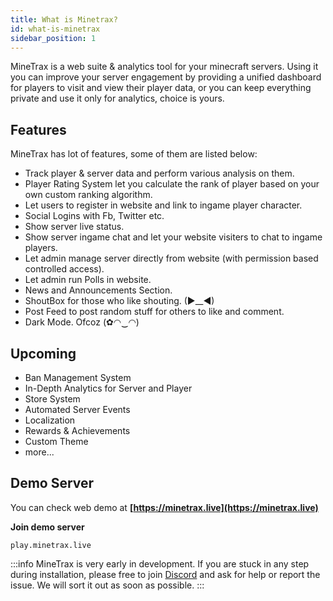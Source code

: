 ```yaml
---
title: What is Minetrax?
id: what-is-minetrax
sidebar_position: 1
---
```


MineTrax is a web suite & analytics tool for your minecraft servers. Using it you can improve your server engagement by providing a unified dashboard for players to visit and view their player data, or you can keep everything private and use it only for analytics, choice is yours.

## Features
MineTrax has lot of features, some of them are listed below:
 - Track player & server data and perform various analysis on them.
 - Player Rating System let you calculate the rank of player based on your own custom ranking algorithm.
 - Let users to register in website and link to ingame player character.
 - Social Logins with Fb, Twitter etc.
 - Show server live status.
 - Show server ingame chat and let your website visiters to chat to ingame players.
 - Let admin manage server directly from website (with permission based controlled access).
 - Let admin run Polls in website.
 - News and Announcements Section.
 - ShoutBox for those who like shouting. (►__◄)
 - Post Feed to post random stuff for others to like and comment.
 - Dark Mode. Ofcoz (✿◠‿◠)

## Upcoming
 - Ban Management System
 - In-Depth Analytics for Server and Player
 - Store System
 - Automated Server Events
 - Localization
 - Rewards & Achievements
 - Custom Theme
 - more...

## Demo Server
You can check web demo at **[https://minetrax.live](https://minetrax.live)**

**Join demo server**
```
play.minetrax.live
```

:::info
MineTrax is very early in development. If you are stuck in any step during installation, please free to join [Discord](https://discord.gg/Hzfj27k) and ask for help or report the issue. We will sort it out as soon as possible.
:::